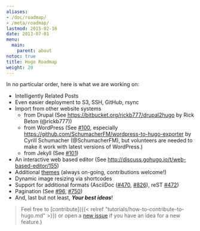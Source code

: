 ```yaml
---
aliases:
- /doc/roadmap/
- /meta/roadmap/
lastmod: 2015-02-16
date: 2013-07-01
menu:
  main:
    parent: about
notoc: true
title: Hugo Roadmap
weight: 20
---
```


In no particular order, here is what we are working on:

 * Intelligently Related Posts
 * Even easier deployment to S3, SSH, GitHub, rsync
 * Import from other website systems
    * from Drupal (See https://bitbucket.org/rickb777/drupal2hugo by Rick Beton (@rickb777))
    * from WordPress (See [#100][], especially https://github.com/SchumacherFM/wordpress-to-hugo-exporter by Cyrill Schumacher (@SchumacherFM), but volunteers are needed to make it work with latest versions of WordPress.)
    * from Jekyll (See [#101][])
 * An interactive web based editor (See http://discuss.gohugo.io/t/web-based-editor/155)
 * Additional [themes](https://github.com/spf13/hugoThemes) (always on-going, contributions welcome!)
 * Dynamic image resizing via shortcodes
 * Support for additional formats (AsciiDoc ([#470][], [#826][]), reST [#472][])
 * Pagination (See [#96][], [#750][])
 * And, last but not least, ***Your best ideas***!

[#100]: https://github.com/spf13/hugo/issues/100 "hugo import from wordpress · Issue #100 · spf13/hugo"
[#101]: https://github.com/spf13/hugo/issues/101 "hugo import from jekyll · Issue #101 · spf13/hugo"
[#96]: https://github.com/spf13/hugo/issues/96 "Support for pagination · Issue #96 · spf13/hugo"
[#750]: https://github.com/spf13/hugo/pull/750 "Add pagination support for home page, sections and taxonomies by bep · Pull Request #750 · spf13/hugo"
[#470]: https://github.com/spf13/hugo/issues/470 "Support for AsciiDoc · Issue #470 · spf13/hugo"
[#826]: https://github.com/spf13/hugo/pull/826 "Experimental AsciiDoc support with external helpers by anthonyfok · Pull Request #826 · spf13/hugo"
[#472]: https://github.com/spf13/hugo/issues/472 "support for using reST · Issue #472 · spf13/hugo"

> Feel free to [contribute]({{< relref "tutorials/how-to-contribute-to-hugo.md" >}}) or open a [new issue](https://github.com/spf13/hugo/issues/new) if you have an idea for a new feature.)
